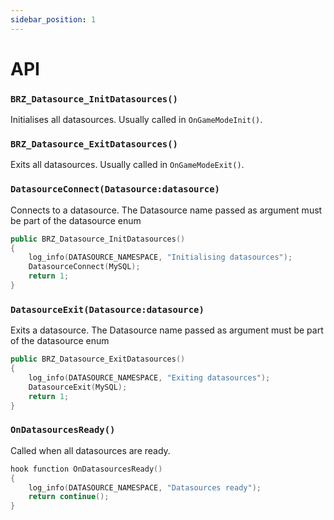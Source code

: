 ```yaml
---
sidebar_position: 1
---
```


# API

### `BRZ_Datasource_InitDatasources()`

Initialises all datasources. Usually called in `OnGameModeInit()`.

### `BRZ_Datasource_ExitDatasources()`

Exits all datasources. Usually called in `OnGameModeExit()`.

### `DatasourceConnect(Datasource:datasource)`

Connects to a datasource. The Datasource name passed as argument must be part of the datasource enum

```cpp
public BRZ_Datasource_InitDatasources()
{
    log_info(DATASOURCE_NAMESPACE, "Initialising datasources");
    DatasourceConnect(MySQL);
    return 1;
}
```

### `DatasourceExit(Datasource:datasource)`

Exits a datasource. The Datasource name passed as argument must be part of the datasource enum

```cpp
public BRZ_Datasource_ExitDatasources()
{
	log_info(DATASOURCE_NAMESPACE, "Exiting datasources");
	DatasourceExit(MySQL);
	return 1;
}
```

### `OnDatasourcesReady()`

Called when all datasources are ready.

```cpp
hook function OnDatasourcesReady()
{
	log_info(DATASOURCE_NAMESPACE, "Datasources ready");
	return continue();
}
```